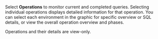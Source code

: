 Select **Operations** to monitor current and completed queries. Selecting individual operations displays detailed information for that operation. You can select each environment in the graphic for specific overview or SQL details, or view the overall operation overview and phases.

Operations and their details are view-only.

